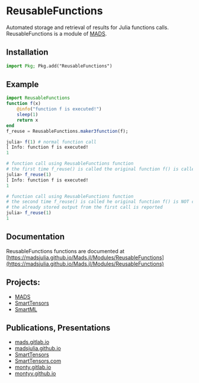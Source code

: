 ReusableFunctions
=================

Automated storage and retrieval of results for Julia functions calls.
ReusableFunctions is a module of [MADS](http://madsjulia.github.io/Mads.jl).

Installation
-------------

```julia
import Pkg; Pkg.add("ReusableFunctions")
```

Example
---------

```julia
import ReusableFunctions
function f(x)
    @info("function f is executed!")
    sleep(1)
    return x
end
f_reuse = ReusableFunctions.maker3function(f);

julia> f(1) # normal function call
[ Info: function f is executed!
1

# function call using ReusableFunctions function
# the first time f_reuse() is called the original function f() is called
julia> f_reuse(1)
[ Info: function f is executed!
1

# function call using ReusableFunctions function
# the second time f_reuse() is called he original function f() is NOT called
# the already stored output from the first call is reported
julia> f_reuse(1)
1
```

Documentation
-------------

ReusableFunctions functions are documented at [https://madsjulia.github.io/Mads.jl/Modules/ReusableFunctions](https://madsjulia.github.io/Mads.jl/Modules/ReusableFunctions)

Projects:
---------

* [MADS](https://github.com/madsjulia)
* [SmartTensors](https://github.com/SmartTensors)
* [SmartML](https://github.com/SmartTensors/SmartML.jl)

Publications, Presentations
--------------------------

* [mads.gitlab.io](http://mads.gitlab.io)
* [madsjulia.github.io](https://madsjulia.github.io)
* [SmartTensors](https://SmartTensors.github.io)
* [SmartTensors.com](https://SmartTensors.com)
* [monty.gitlab.io](http://monty.gitlab.io)
* [montyv.github.io](https://montyv.github.io)

